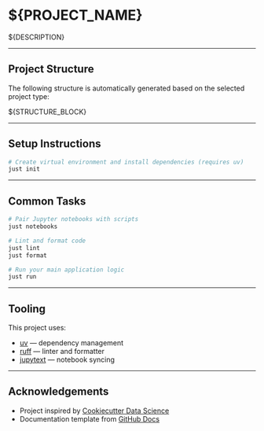 # ${PROJECT_NAME}

${DESCRIPTION}

---

## Project Structure

The following structure is automatically generated based on the selected project type:

${STRUCTURE_BLOCK}

---

## Setup Instructions

```bash
# Create virtual environment and install dependencies (requires uv)
just init
```

---

## Common Tasks

```bash
# Pair Jupyter notebooks with scripts
just notebooks

# Lint and format code
just lint
just format

# Run your main application logic
just run
```

---

## Tooling

This project uses:
- [uv](https://github.com/astral-sh/uv) — dependency management
- [ruff](https://docs.astral.sh/ruff/) — linter and formatter
- [jupytext](https://jupytext.readthedocs.io/) — notebook syncing

---

## Acknowledgements

- Project inspired by [Cookiecutter Data Science](https://drivendata.github.io/cookiecutter-data-science/)
- Documentation template from [GitHub Docs](https://docs.github.com/en)
